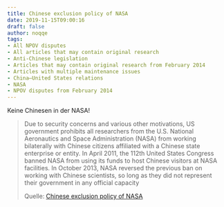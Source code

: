 ```yaml
---
title: Chinese exclusion policy of NASA
date: 2019-11-15T09:00:16
draft: false
author: noqqe
tags:
- All NPOV disputes
- All articles that may contain original research
- Anti-Chinese legislation
- Articles that may contain original research from February 2014
- Articles with multiple maintenance issues
- China–United States relations
- NASA
- NPOV disputes from February 2014
---
```


Keine Chinesen in der NASA!

> Due to security concerns and various other motivations, US government
> prohibits all researchers from the U.S. National Aeronautics and Space
> Administration (NASA) from working bilaterally with Chinese citizens
> affiliated with a Chinese state enterprise or entity. In April 2011, the 112th
> United States Congress banned NASA from using its funds to host Chinese
> visitors at NASA facilities. In October 2013, NASA reversed the previous ban
> on working with Chinese scientists, so long as they did not represent their
> government in any official capacity
>
> Quelle: [Chinese exclusion policy of NASA](https://en.wikipedia.org/wiki/Chinese_exclusion_policy_of_NASA)
